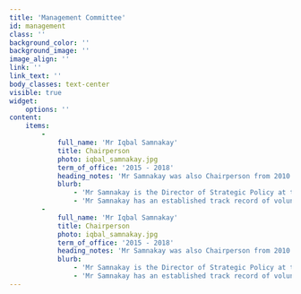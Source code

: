 ```yaml
---
title: 'Management Committee'
id: management
class: ''
background_color: ''
background_image: ''
image_align: ''
link: ''
link_text: ''
body_classes: text-center
visible: true
widget:
    options: ''
content:
    items:
        -
            full_name: 'Mr Iqbal Samnakay'
            title: Chairperson
            photo: iqbal_samnakay.jpg
            term_of_office: '2015 - 2018'
            heading_notes: 'Mr Samnakay was also Chairperson from 2010 - 2012'
            blurb:
                - 'Mr Samnakay is the Director of Strategic Policy at the Department of Water. He holds undergraduate and post-graduate qualifications in science, occupational health and safety and public health.'
                - 'Mr Samnakay has an established track record of voluntary and community work through sports and social organisations including membership of the Muslim Social and Sports Association  for 16 years, holding the positions of Secretary and Chairman at various times.'
        -
            full_name: 'Mr Iqbal Samnakay'
            title: Chairperson
            photo: iqbal_samnakay.jpg
            term_of_office: '2015 - 2018'
            heading_notes: 'Mr Samnakay was also Chairperson from 2010 - 2012'
            blurb:
                - 'Mr Samnakay is the Director of Strategic Policy at the Department of Water. He holds undergraduate and post-graduate qualifications in science, occupational health and safety and public health.'
                - 'Mr Samnakay has an established track record of voluntary and community work through sports and social organisations including membership of the Muslim Social and Sports Association  for 16 years, holding the positions of Secretary and Chairman at various times.'
---
```



